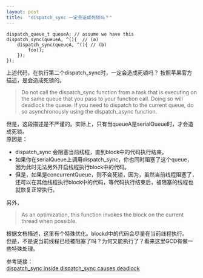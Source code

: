 ```yaml
---
layout: post
title:  "dispatch_sync 一定会造成死锁吗？"
---
```


```
dispatch_queue_t queueA; // assume we have this
dispatch_sync(queueA, ^(){  // (a)
    dispatch_sync(queueA, ^(){ // (b)
        foo();
    });
});

```
上述代码，在执行第二个dispatch_sync时，一定会造成死锁吗？
按照苹果官方描述，是会造成死锁的。
>Do not call the dispatch_sync function from a task that is executing on the same queue that you pass to your function call. Doing so will deadlock the queue. If you need to dispatch to the current queue, do so asynchronously using the dispatch_async function.

但是，这段描述是不严谨的。实际上，只有当queueA是serialQueue时，才会造成死锁。   
原因是：   
- dispatch_sync 会阻塞当前线程，直到block中的代码执行结束。  
- 如果你在serialQueue上调用dispatch_sync，你也同时阻塞了这个queue，因为此时无法另外开启线程执行block中的代码。  
- 但是，如果是concurrentQueue，则不会死锁，因为，虽然当前线程阻塞了，还可以在其他线程执行block中的代码，等代码执行结束后，被阻塞的线程也就恢复正常执行。

另外，
>As an optimization, this function invokes the block on the current thread when possible.

根据文档描述，这里有个特殊优化。blockd中的代码会尽量在当前线程执行。  
但是，不是说当前线程已经被阻塞了吗？为何又能执行了？看来这里GCD有做一些特殊处理。

  
参考链接：  
[dispatch_sync inside dispatch_sync causes deadlock](https://stackoverflow.com/questions/23939730/dispatch-sync-inside-dispatch-sync-causes-deadlock)  

